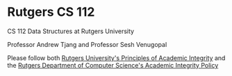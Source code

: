 # Rutgers CS 112
CS 112 Data Structures at Rutgers University

Professor Andrew Tjang and 
Professor Sesh Venugopal

Please follow both [Rutgers University's Principles of Academic Integrity](http://academicintegrity.rutgers.edu/) and the [Rutgers Department of Computer Science's Academic Integrity Policy](https://www.cs.rutgers.edu/academic-integrity/introduction)
